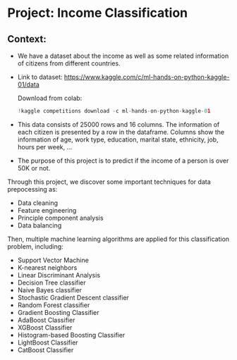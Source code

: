 # Project: Income Classification 


## Context:  
- We have a dataset about the income as well as some related information of citizens from different countries. 
- Link to dataset: https://www.kaggle.com/c/ml-hands-on-python-kaggle-01/data

  Download from colab: 
  ```python
  !kaggle competitions download -c ml-hands-on-python-kaggle-01
  ```
- This data consists of 25000 rows and 16 columns. The information of each citizen is presented by a row in the dataframe. Columns show the information of age, work type, education, marital state, ethnicity, job, hours per week, ...
- The purpose of this project is to predict if the income of a person is over 50K or not. 

Through this project, we discover some important techniques for data prepocessing as:
 - Data cleaning 
 - Feature engineering
 - Principle component analysis
 - Data balancing

Then, multiple machine learning algorithms are applied for this classification problem, including:
  + Support Vector Machine
  + K-nearest neighbors 
  + Linear Discriminant Analysis 
  + Decision Tree classifier 
  + Naive Bayes classifier 
  + Stochastic Gradient Descent classifier 
  + Random Forest classifier
  + Gradient Boosting Classifier 
  + AdaBoost Classifier
  + XGBoost Classifier
  + Histogram-based Boosting Classifier
  + LightBoost Classifier
  + CatBoost Classifier 
  


